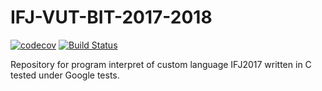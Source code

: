 # IFJ-VUT-BIT-2017-2018


[![codecov](https://codecov.io/gh/thejoeejoee/IFJ-VUT-BIT-2017-2018/branch/develop/graph/badge.svg?token=H6Cdiv7Mov)](https://codecov.io/gh/thejoeejoee/IFJ-VUT-BIT-2017-2018)
[![Build Status](https://travis-ci.com/thejoeejoee/IFJ-VUT-BIT-2017-2018.svg?token=gqhWb2e43GFsqhjPPAw1&branch=master)](https://travis-ci.com/thejoeejoee/IFJ-VUT-BIT-2017-2018)


Repository for program interpret of custom language IFJ2017 written in C tested under Google tests.
